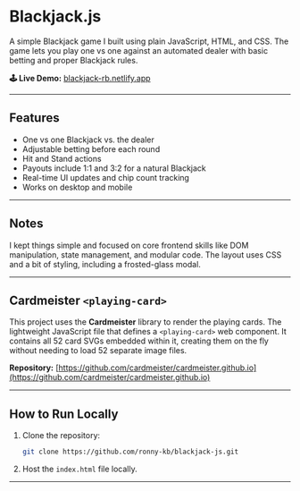 # Blackjack.js

A simple Blackjack game I built using plain JavaScript, HTML, and CSS. The game lets you play one vs one against an automated dealer with basic betting and proper Blackjack rules.

**🕹 Live Demo:** [blackjack-rb.netlify.app](https://blackjack-rb.netlify.app/)

---

## Features

- One vs one Blackjack vs. the dealer
- Adjustable betting before each round
- Hit and Stand actions
- Payouts include 1:1 and 3:2 for a natural Blackjack
- Real-time UI updates and chip count tracking
- Works on desktop and mobile

---

## Notes

I kept things simple and focused on core frontend skills like DOM manipulation, state management, and modular code. The layout uses CSS and a bit of styling, including a frosted-glass modal.

---

## Cardmeister `<playing-card>`

This project uses the **Cardmeister** library to render the playing cards. The lightweight JavaScript file that defines a `<playing-card>` web component.  It contains all 52 card SVGs embedded within it, creating them on the fly without needing to load 52 separate image files.

**Repository:** [https://github.com/cardmeister/cardmeister.github.io](https://github.com/cardmeister/cardmeister.github.io)

---

## How to Run Locally

1.  Clone the repository:
    ```bash
    git clone https://github.com/ronny-kb/blackjack-js.git
    ```
2.  Host the `index.html` file locally.

---
